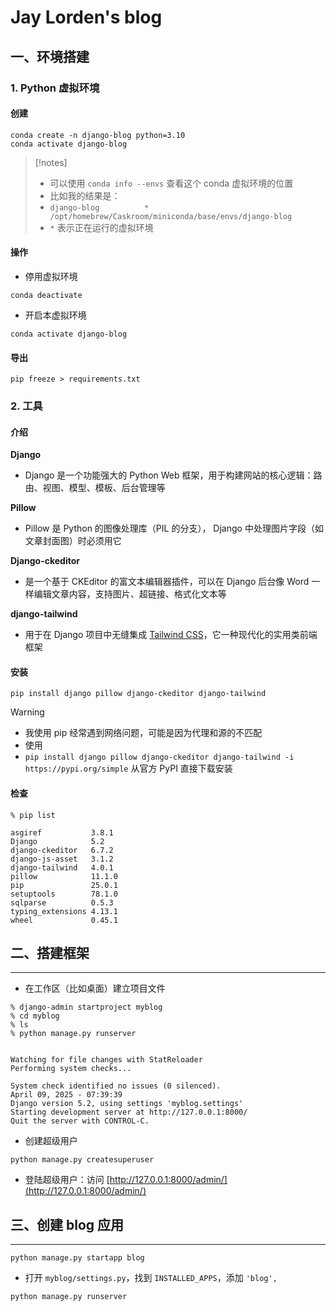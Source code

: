 # Jay Lorden's blog


## 一、环境搭建

### 1. Python 虚拟环境
#### **创建**
```shell
conda create -n django-blog python=3.10
conda activate django-blog
```

> [!notes]
> - 可以使用 `conda info --envs` 查看这个 conda 虚拟环境的位置
> - 比如我的结果是：
>  - `django-blog          * /opt/homebrew/Caskroom/miniconda/base/envs/django-blog`
>  - `*` 表示正在运行的虚拟环境


#### 操作
- 停用虚拟环境
```shell
conda deactivate
```

- 开启本虚拟环境
```shell
conda activate django-blog
```

#### 导出
```shell
pip freeze > requirements.txt
```

### 2. 工具
#### 介绍

**Django**
- Django 是一个功能强大的 Python Web 框架，用于构建网站的核心逻辑：路由、视图、模型、模板、后台管理等

**Pillow**
- Pillow 是 Python 的图像处理库（PIL 的分支）， Django 中处理图片字段（如文章封面图）时必须用它

**Django-ckeditor**
- 是一个基于 CKEditor 的富文本编辑器插件，可以在 Django 后台像 Word 一样编辑文章内容，支持图片、超链接、格式化文本等

**django-tailwind**
- 用于在 Django 项目中无缝集成 [Tailwind CSS](https://tailwindcss.com/)，它一种现代化的实用类前端框架


#### 安装
```shell
pip install django pillow django-ckeditor django-tailwind
```

>[!warning]
>- 我使用 pip 经常遇到网络问题，可能是因为代理和源的不匹配
>- 使用 
>- `pip install django pillow django-ckeditor django-tailwind -i https://pypi.org/simple` 从官方 PyPI 直接下载安装

#### 检查
```shell
% pip list

asgiref           3.8.1
Django            5.2
django-ckeditor   6.7.2
django-js-asset   3.1.2
django-tailwind   4.0.1
pillow            11.1.0
pip               25.0.1
setuptools        78.1.0
sqlparse          0.5.3
typing_extensions 4.13.1
wheel             0.45.1
```



## 二、搭建框架
---
- 在工作区（比如桌面）建立项目文件
```shell
% django-admin startproject myblog
% cd myblog
% ls
% python manage.py runserver


Watching for file changes with StatReloader
Performing system checks...

System check identified no issues (0 silenced).
April 09, 2025 - 07:39:39
Django version 5.2, using settings 'myblog.settings'
Starting development server at http://127.0.0.1:8000/
Quit the server with CONTROL-C.
```


- 创建超级用户
```shell
python manage.py createsuperuser
```

- 登陆超级用户：访问 [http://127.0.0.1:8000/admin/](http://127.0.0.1:8000/admin/)




## 三、创建 blog 应用
---
```shell
python manage.py startapp blog
```

- 打开 `myblog/settings.py`，找到 `INSTALLED_APPS`，添加 `'blog',`

```shell
python manage.py runserver
```


